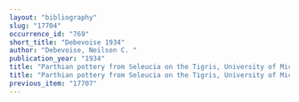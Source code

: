 ```yaml
---
layout: "bibliography"
slug: "17704"
occurrence_id: "769"
short_title: "Debevoise 1934"
author: "Debevoise, Neilson C. "
publication_year: "1934"
title: "Parthian pottery from Seleucia on the Tigris, University of Michigan Studies, Humanistic Series 32 (Ann Arbor)"
title: "Parthian pottery from Seleucia on the Tigris, University of Michigan Studies, Humanistic Series 32 (Ann Arbor)"
previous_item: "17707"
---
```

